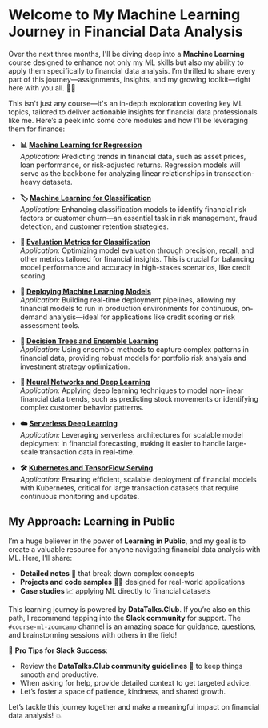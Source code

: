 
# Welcome to My Machine Learning Journey in Financial Data Analysis

Over the next three months, I'll be diving deep into a **Machine Learning** course designed to enhance not only my ML skills but also my ability to apply them specifically to financial data analysis. I’m thrilled to share every part of this journey—assignments, insights, and my growing toolkit—right here with you all. 📘✨


This isn't just any course—it's an in-depth exploration covering key ML topics, tailored to deliver actionable insights for financial data professionals like me. Here’s a peek into some core modules and how I’ll be leveraging them for finance:

- **📊 [Machine Learning for Regression](https://github.com/TeslimAdeyanju/my-portfolio-ml-zoomcamp-2024-cohot/tree/main/1-Machine%20Learning%20for%20Regression)**  
  _Application:_ Predicting trends in financial data, such as asset prices, loan performance, or risk-adjusted returns. Regression models will serve as the backbone for analyzing linear relationships in transaction-heavy datasets.

- **🏷️ [Machine Learning for Classification](https://github.com/TeslimAdeyanju/my-portfolio-ml-zoomcamp-2024-cohot/tree/main/2-Machine%20Learning%20for%20Classification)**  
  _Application:_ Enhancing classification models to identify financial risk factors or customer churn—an essential task in risk management, fraud detection, and customer retention strategies.

- **🧮 [Evaluation Metrics for Classification](https://github.com/TeslimAdeyanju/my-portfolio-ml-zoomcamp-2024-cohot/tree/main/3-Evaluation%20Metrics%20for%20Classification)**  
  _Application:_ Optimizing model evaluation through precision, recall, and other metrics tailored for financial insights. This is crucial for balancing model performance and accuracy in high-stakes scenarios, like credit scoring.

- **🚀 [Deploying Machine Learning Models](https://github.com/TeslimAdeyanju/my-portfolio-ml-zoomcamp-2024-cohot/tree/main/5-Deployment)**  
  _Application:_ Building real-time deployment pipelines, allowing my financial models to run in production environments for continuous, on-demand analysis—ideal for applications like credit scoring or risk assessment tools.

- **🌳 [Decision Trees and Ensemble Learning](#6-decision-trees-and-ensemble-learning)**  
  _Application:_ Using ensemble methods to capture complex patterns in financial data, providing robust models for portfolio risk analysis and investment strategy optimization.

- **🤖 [Neural Networks and Deep Learning](#8-neural-networks-and-deep-learning)**  
  _Application:_ Applying deep learning techniques to model non-linear financial data trends, such as predicting stock movements or identifying complex customer behavior patterns.

- **☁️ [Serverless Deep Learning](#9-serverless-deep-learning)**  
  _Application:_ Leveraging serverless architectures for scalable model deployment in financial forecasting, making it easier to handle large-scale transaction data in real-time.

- **🛠️ [Kubernetes and TensorFlow Serving](#10-kubernetes-and-tensorflow-serving)**  
  _Application:_ Ensuring efficient, scalable deployment of financial models with Kubernetes, critical for large transaction datasets that require continuous monitoring and updates.

## My Approach: Learning in Public

I’m a huge believer in the power of **Learning in Public**, and my goal is to create a valuable resource for anyone navigating financial data analysis with ML. Here, I’ll share:

- **Detailed notes** 📓 that break down complex concepts
- **Projects and code samples** 🧑‍💻 designed for real-world applications
- **Case studies** 📈 applying ML directly to financial datasets

This learning journey is powered by **DataTalks.Club**. If you’re also on this path, I recommend tapping into the **Slack community** for support. The `#course-ml-zoomcamp` channel is an amazing space for guidance, questions, and brainstorming sessions with others in the field!

📢 **Pro Tips for Slack Success**:

- Review the **DataTalks.Club community guidelines** 📝 to keep things smooth and productive.
- When asking for help, provide detailed context to get targeted advice.
- Let’s foster a space of patience, kindness, and shared growth.

Let’s tackle this journey together and make a meaningful impact on financial data analysis! 💥
